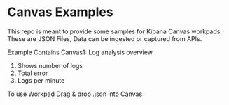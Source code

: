 # Canvas Examples

This repo is meant to provide some samples for Kibana Canvas workpads.
These are JSON Files, Data can be ingested or captured from APIs.

Example Contains 
Canvas1: Log analysis overview
1. Shows number of logs
2. Total error
3. Logs per minute




To use Workpad
Drag & drop .json into Canvas
